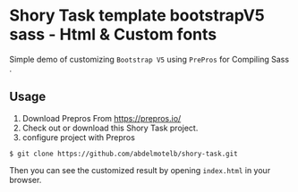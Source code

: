 # Shory Task  template bootstrapV5 sass - Html & Custom fonts

Simple demo of customizing `Bootstrap V5`  using `PrePros` for Compiling Sass .

## Usage
1. Download Prepros From https://prepros.io/
2. Check out or download this Shory Task project.
3. configure project with Prepros

```
$ git clone https://github.com/abdelmotelb/shory-task.git
```

Then you can see the customized result by opening `index.html` in your browser.

